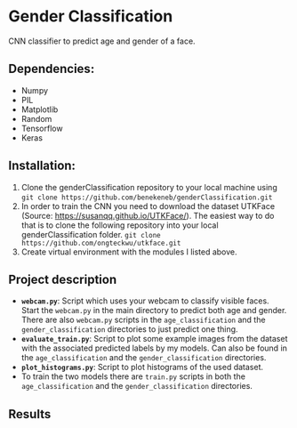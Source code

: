 # Gender Classification
CNN classifier to predict age and gender of a face. 

## Dependencies:

 - Numpy
 - PIL
 - Matplotlib
 - Random
 - Tensorflow
 - Keras

## Installation:

 1. Clone the genderClassification repository to your local machine using `git clone https://github.com/benekeneb/genderClassification.git`
 2. In order to train the CNN you need to download the dataset UTKFace (Source: https://susanqq.github.io/UTKFace/). The easiest way to do that is to clone the following repository into your local genderClassification folder. `git clone https://github.com/ongteckwu/utkface.git`
 3. Create virtual environment with the modules I listed above.

## Project description

 - **`webcam.py`**: Script which uses your webcam to classify visible faces. Start the `webcam.py` in the main directory to predict both age and gender. There are also `webcam.py` scripts in the `age_classification` and the `gender_classification` directories to just predict one thing.
 - **`evaluate_train.py`**: Script to plot some example images from the dataset with the associated predicted labels by my models. Can also be found in  the `age_classification` and the `gender_classification` directories.
 - **`plot_histograms.py`**: Script to plot histograms of the used dataset.
 - To train the two models there are `train.py` scripts in both the  `age_classification` and the `gender_classification` directories.

## Results
